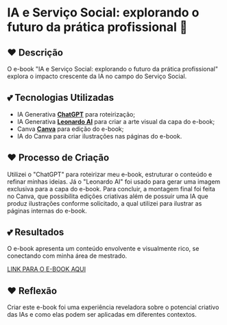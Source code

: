 # IA e Serviço Social: explorando o futuro da prática profissional 🌌

## ❤️ Descrição
O e-book "IA e Serviço Social: explorando o futuro da prática profissional" explora o impacto crescente da IA no campo do Serviço Social.

## 💕 Tecnologias Utilizadas
- IA Generativa **[ChatGPT](https://chat.openai.com)** para roteirização;
- IA Generativa **[Leonardo AI](https://leonardo.ai)** para criar a arte visual da capa do e-book;
- Canva **[Canva](https://canva.com)** para edição do e-book;
- IA do Canva para criar ilustrações nas páginas do e-book.

## ❤️ Processo de Criação
Utilizei o "ChatGPT" para roteirizar meu e-book, estruturar o conteúdo e refinar minhas ideias. Já o "Leonardo AI" foi usado para gerar uma imagem exclusiva para a capa do e-book. Para concluir, a montagem final foi feita no Canva, que possibilita edições criativas além de possuir uma IA que produz ilustrações conforme solicitado, a qual utilizei para ilustrar as páginas internas do e-book.

## 💕 Resultados
O e-book apresenta um conteúdo envolvente e visualmente rico, se conectando com minha área de mestrado.

[LINK PARA O E-BOOK AQUI](https://www.canva.com/design/DAGIgx-ZfBA/S0F8FuDIe5BFx2tlu5E_WQ/view?utm_content=DAGIgx-ZfBA&utm_campaign=designshare&utm_medium=link&utm_source=editor)

## ❤️ Reflexão
Criar este e-book foi uma experiência reveladora sobre o potencial criativo das IAs e como elas podem ser aplicadas em diferentes contextos.
